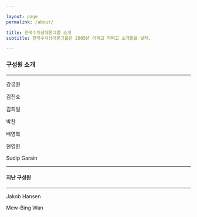 ```yaml
---

layout: page
permalink: /about/

title: 한국수치상대론그룹 소개
subtitle: 한국수치상대론그룹은 2005년 어쩌고 저쩌고 소개말을 넣자.

---
```


### 구성원 소개

---

강궁원

김진호

김희일

박찬

배영복

현영환

Sudip Garain

---

#### 지난 구성원

---

Jakob Hansen

Mew-Bing Wan

